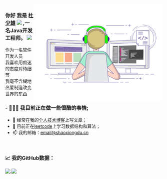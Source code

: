 <img align="right" alt="GIF" src="https://raw.githubusercontent.com/shaoxiongdu/ShaoxiongDu/main/coding.gif" height="310" />

### 你好 我是 <a href="http://www.shaoxiongdu.cn" target="_blank">杜少雄</a> <img src="https://media.giphy.com/media/hvRJCLFzcasrR4ia7z/giphy.gif" width="25px"> ,一名Java开发工程师。 ![](https://visitor-badge.glitch.me/badge?page_id=shaoxiongdu.shaoxiongdu)
作为一名软件开发人员
<br>
我喜欢用痴迷的态度对待细节
<br>
我毫不含糊地热爱制造改变世界的东西

### - 👨🏻‍💻 我目前正在做一些很酷的事情;
 - 📝 经常在我的<a href="http://www.shaoxiongdu.cn" target="_blank">个人技术博客</a>上写文章；
 - 🚀 目前正在<a href="https://leetcode-cn.com/u/shaoxiongdu" target="_blank">leetcode</a>上学习数据结构和算法；
 - 📫 我的邮箱：<a target="_blank" href="mailto:email@shaoxiongdu.cn" >email@shaoxiongdu.cn</a>

<br>

### 📈 我的GitHub数据：
<a href="https://github-readme-stats.vercel.app/api?cache_seconds=1800&username=shaoxiongdu">
  <img align="center" src="https://github-readme-stats.vercel.app/api?hide_title=true&cache_seconds=1800&username=shaoxiongdu&hide_border=false&show_icons=true&include_all_commits=true&count_private=true&theme=buefy&locale=cn&line_height=20" />
</a>
<a href="https://github-readme-stats.vercel.app/api/top-langs/?layout=compact&username=shaoxiongdu">
  <img align="center" src="https://github-readme-stats.vercel.app/api/top-langs/?layout=compact&username=shaoxiongdu&hide_title=true&hide_border=false&line_height=20&theme=flag-india&locale=cn" />
</a>

